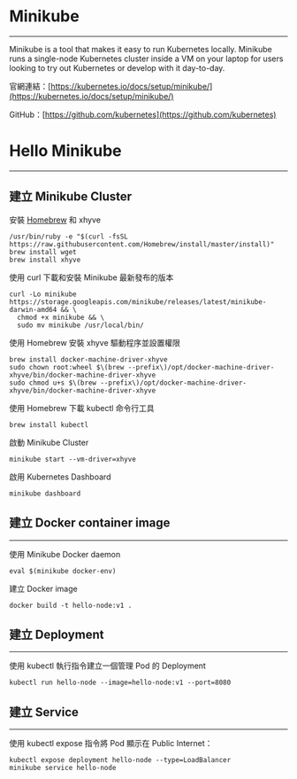 # Minikube

---

Minikube is a tool that makes it easy to run Kubernetes locally. Minikube runs a single-node Kubernetes cluster inside a VM on your laptop for users looking to try out Kubernetes or develop with it day-to-day.

官網連結：[https://kubernetes.io/docs/setup/minikube/](https://kubernetes.io/docs/setup/minikube/)

GitHub：[https://github.com/kubernetes](https://github.com/kubernetes)

# Hello Minikube

---

## 建立 Minikube Cluster

安裝 [Homebrew](https://brew.sh/) 和 xhyve

```
/usr/bin/ruby -e "$(curl -fsSL https://raw.githubusercontent.com/Homebrew/install/master/install)"
brew install wget
brew install xhyve
```

使用 curl 下載和安裝 Minikube 最新發布的版本

```
curl -Lo minikube https://storage.googleapis.com/minikube/releases/latest/minikube-darwin-amd64 && \
  chmod +x minikube && \
  sudo mv minikube /usr/local/bin/
```

使用 Homebrew 安裝 xhyve 驅動程序並設置權限

```
brew install docker-machine-driver-xhyve
sudo chown root:wheel $\(brew --prefix\)/opt/docker-machine-driver-xhyve/bin/docker-machine-driver-xhyve
sudo chmod u+s $\(brew --prefix\)/opt/docker-machine-driver-xhyve/bin/docker-machine-driver-xhyve
```

使用 Homebrew 下載 kubectl 命令行工具

```
brew install kubectl
```

啟動 Minikube Cluster

```
minikube start --vm-driver=xhyve
```

啟用 Kubernetes Dashboard

```
minikube dashboard
```

## 建立 Docker container image

---

使用 Minikube Docker daemon

```
eval $(minikube docker-env)
```

建立 Docker image

```
docker build -t hello-node:v1 .
```

## 建立 Deployment

---

使用 kubectl 執行指令建立一個管理 Pod 的 Deployment

```
kubectl run hello-node --image=hello-node:v1 --port=8080
```

## 建立 Service

---

使用 kubectl expose 指令將 Pod 顯示在 Public Internet：

```
kubectl expose deployment hello-node --type=LoadBalancer
minikube service hello-node
```
